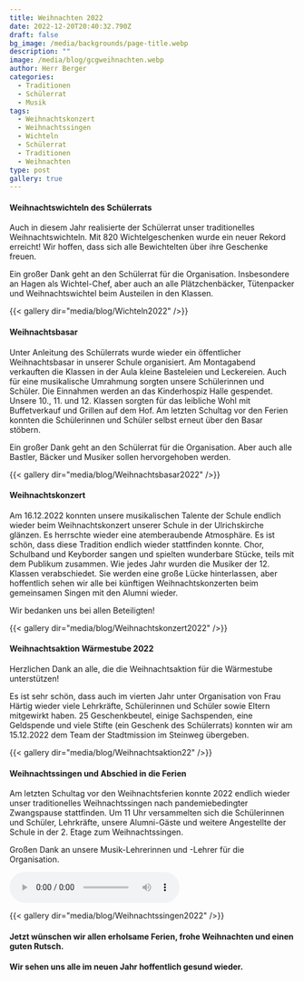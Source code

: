 ```yaml
---
title: Weihnachten 2022
date: 2022-12-20T20:40:32.790Z
draft: false
bg_image: /media/backgrounds/page-title.webp
description: ""
image: /media/blog/gcgweihnachten.webp
author: Herr Berger
categories:
  - Traditionen
  - Schülerrat
  - Musik
tags:
  - Weihnachtskonzert
  - Weihnachtssingen
  - Wichteln
  - Schülerrat
  - Traditionen
  - Weihnachten
type: post
gallery: true
---
```

#### Weihnachtswichteln des Schülerrats

Auch in diesem Jahr realisierte der Schülerrat unser traditionelles Weihnachtswichteln. Mit 820 Wichtelgeschenken wurde ein neuer Rekord erreicht! Wir hoffen, dass sich alle Bewichtelten über ihre Geschenke freuen.

Ein großer Dank geht an den Schülerrat für die Organisation. Insbesondere an Hagen als Wichtel-Chef, aber auch an alle Plätzchenbäcker, Tütenpacker und Weihnachtswichtel beim Austeilen in den Klassen.

{{< gallery dir="media/blog/Wichteln2022" />}}

#### Weihnachtsbasar

U﻿nter Anleitung des Schülerrats wurde wieder ein öffentlicher Weihnachtsbasar in unserer Schule organisiert. Am Montagabend verkauften die Klassen in der Aula kleine Basteleien und Leckereien. Auch für eine musikalische Umrahmung sorgten unsere Schülerinnen und Schüler. Die Einnahmen werden an das Kinderhospiz Halle gespendet. Unsere 10., 11. und 12. Klassen sorgten für das leibliche Wohl mit Buffetverkauf und Grillen auf dem Hof. Am letzten Schultag vor den Ferien konnten die Schülerinnen und Schüler selbst erneut über den Basar stöbern.

Ein großer Dank geht an den Schülerrat für die Organisation. Aber auch alle Bastler, Bäcker und Musiker sollen hervorgehoben werden.

{{< gallery dir="media/blog/Weihnachtsbasar2022" />}}

#### Weihnachtskonzert

Am 16.12.2022 konnten unsere musikalischen Talente der Schule endlich wieder beim Weihnachtskonzert unserer Schule in der Ulrichskirche glänzen. Es herrschte wieder eine atemberaubende Atmosphäre. Es ist schön, dass diese Tradition endlich wieder stattfinden konnte. Chor, Schulband und Keyborder sangen und spielten wunderbare Stücke, teils mit dem Publikum zusammen. Wie jedes Jahr wurden die Musiker der 12. Klassen verabschiedet. Sie werden eine große Lücke hinterlassen, aber hoffentlich sehen wir alle bei künftigen Weihnachtskonzerten beim gemeinsamen Singen mit den Alumni wieder.

Wir bedanken uns bei allen Beteiligten!

{{< gallery dir="media/blog/Weihnachtskonzert2022" />}}

#### Weihnachtsaktion Wärmestube 2022

Herzlichen Dank an alle, die die Weihnachtsaktion für die Wärmestube unterstützen!

Es ist sehr schön, dass auch im vierten Jahr unter Organisation von Frau Härtig wieder viele Lehrkräfte, Schülerinnen
und Schüler sowie Eltern mitgewirkt haben. 25 Geschenkbeutel, einige
Sachspenden, eine Geldspende und viele Stifte (ein Geschenk des Schülerrats)
konnten wir am 15.12.2022 dem Team der Stadtmission im Steinweg übergeben.

{{< gallery dir="media/blog/Weihnachtsaktion22" />}}

#### Weihnachtssingen und Abschied in die Ferien

Am letzten Schultag vor den Weihnachtsferien konnte 2022 endlich wieder unser traditionelles Weihnachtssingen nach pandemiebedingter Zwangspause stattfinden. Um 11 Uhr versammelten sich die Schülerinnen und Schüler, Lehrkräfte, unsere Alumni-Gäste und weitere Angestellte der Schule in der 2. Etage zum Weihnachtssingen.

Großen Dank an unsere Musik-Lehrerinnen und -Lehrer für die Organisation.

<audio controls src="/media/blog/Weihnachtssingen2022/WS22_Lied.mp3" type="audio/mpeg">
</audio>

{{< gallery dir="media/blog/Weihnachtssingen2022" />}}

#### Jetzt wünschen wir allen erholsame Ferien, frohe Weihnachten und einen guten Rutsch.

#### Wir sehen uns alle im neuen Jahr hoffentlich gesund wieder.




